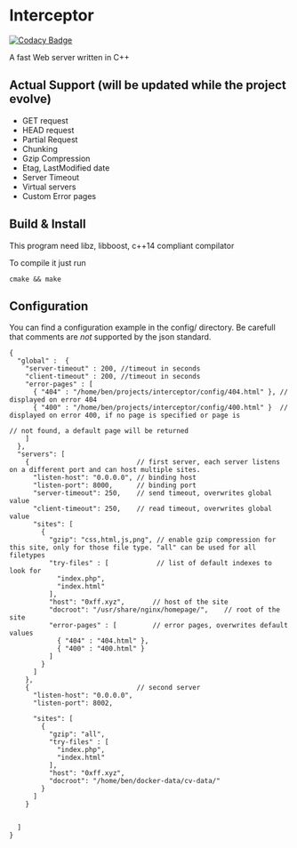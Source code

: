 # Interceptor

[![Codacy Badge](https://api.codacy.com/project/badge/Grade/f3dec0d2ff6345fa8b11b1d44d3170c9)](https://www.codacy.com/app/bend/Interceptor?utm_source=github.com&utm_medium=referral&utm_content=bend/Interceptor&utm_campaign=badger)

A fast Web server written in C++ 

## Actual Support (will be updated while the project evolve)

- GET request
- HEAD request
- Partial Request
- Chunking
- Gzip Compression
- Etag, LastModified date
- Server Timeout
- Virtual servers
- Custom Error pages

## Build & Install

This program need libz, libboost, c++14 compliant compilator

To compile it just run 

```
cmake && make
```

## Configuration 

You can find a configuration example in the config/ directory. Be carefull that comments are *not* supported by the json standard.

```
{
  "global" :  {
	"server-timeout" : 200, //timeout in seconds
	"client-timeout" : 200, //timeout in seconds
	"error-pages" : [
	  { "404" : "/home/ben/projects/interceptor/config/404.html" }, // displayed on error 404
	  { "400" : "/home/ben/projects/interceptor/config/400.html" }  // displayed on error 400, if no page is specified or page is
                                                                        // not found, a default page will be returned
	]
  },
  "servers": [          
	{                           // first server, each server listens on a different port and can host multiple sites.
	  "listen-host": "0.0.0.0", // binding host
	  "listen-port": 8000,      // binding port
	  "server-timeout": 250,    // send timeout, overwrites global value
	  "client-timeout": 250,    // read timeout, overwrites global value
	  "sites": [
		{
		  "gzip": "css,html,js,png", // enable gzip compression for this site, only for those file type. "all" can be used for all filetypes
		  "try-files" : [            // list of default indexes to look for
			"index.php",
			"index.html"
		  ],
		  "host": "0xff.xyz",       // host of the site
		  "docroot": "/usr/share/nginx/homepage/",    // root of the site
		  "error-pages" : [         // error pages, overwrites default values
			{ "404" : "404.html" },
			{ "400" : "400.html" }
		  ]
		}
	  ]
	},
	{                           // second server
	  "listen-host": "0.0.0.0",
	  "listen-port": 8002,

	  "sites": [
		{
		  "gzip": "all",
		  "try-files" : [
			"index.php",
			"index.html"
		  ],
		  "host": "0xff.xyz",
		  "docroot": "/home/ben/docker-data/cv-data/"
		}
	  ]
	}


  ]
}
````
